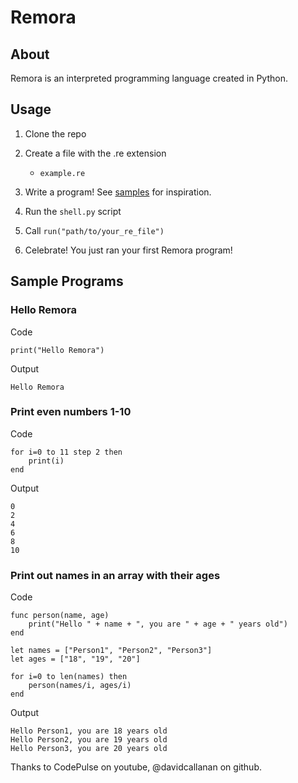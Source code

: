 # Remora

## About

Remora is an interpreted programming language created in Python.

## Usage

1. Clone the repo
2. Create a file with the .re extension
   * `example.re`

3. Write a program! See [samples](#sample-programs) for inspiration.
4. Run the `shell.py` script
5. Call `run("path/to/your_re_file")`
6. Celebrate! You just ran your first Remora program!
   
## Sample Programs

### Hello Remora
Code
```
print("Hello Remora")
```
Output
```
Hello Remora
```

### Print even numbers 1-10
Code
```
for i=0 to 11 step 2 then
    print(i)
end
```
Output
```
0
2
4
6
8
10
```

### Print out names in an array with their ages
Code
```
func person(name, age)
    print("Hello " + name + ", you are " + age + " years old")
end 

let names = ["Person1", "Person2", "Person3"]
let ages = ["18", "19", "20"]

for i=0 to len(names) then 
    person(names/i, ages/i)
end
```
Output
```
Hello Person1, you are 18 years old
Hello Person2, you are 19 years old
Hello Person3, you are 20 years old
```

Thanks to CodePulse on youtube, @davidcallanan on github. 
